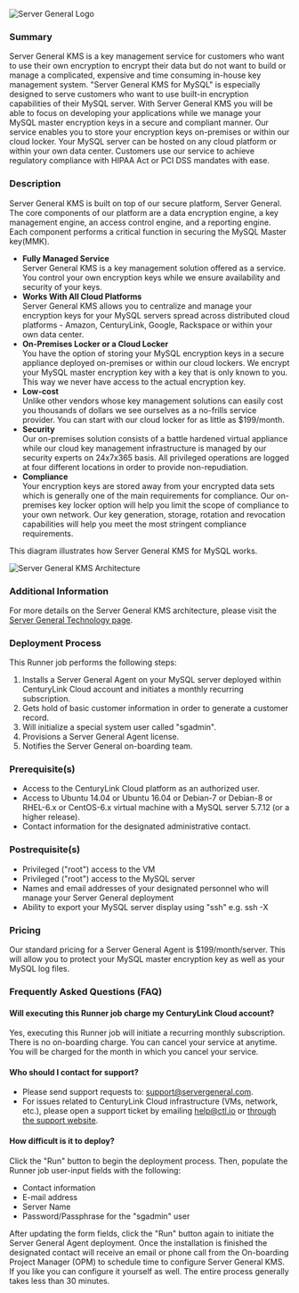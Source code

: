 ![Server General Logo](http://kms.servergeneral.com/mediapress/server-general-logo.png)

### Summary
Server General KMS is a key management service for customers who want to use their own encryption to encrypt their data but do not want to build or manage a complicated, expensive and time consuming in-house key management system. "Server General KMS for MySQL" is especially designed to serve customers who want to use built-in encryption capabilities of their MySQL server. With Server General KMS you will be able to focus on developing your applications while we manage your MySQL master encryption keys in a secure and compliant manner. Our service enables you to store your encryption keys on-premises or within our cloud locker. Your MySQL server can be hosted on any cloud platform or within your own data center. Customers use our service to achieve regulatory compliance with HIPAA Act or PCI DSS mandates with ease.

### Description
Server General KMS is built on top of our secure platform, Server General. The core components of our platform are a data encryption engine, a key management engine, an access control engine, and a reporting engine. Each component performs a critical function in securing the MySQL Master key(MMK).

* **Fully Managed Service** <br>
Server General KMS is a key management solution offered as a service. You control your own encryption keys while we ensure availability and security of your keys.
* **Works With All Cloud Platforms** <br>
Server General KMS allows you to centralize and manage your encryption keys for your MySQL servers spread across distributed cloud platforms - Amazon, CenturyLink, Google, Rackspace or within your own data center.
* **On-Premises Locker or a Cloud Locker** <br>
You have the option of storing your MySQL encryption keys in a secure appliance deployed on-premises or within our cloud lockers. We encrypt your MySQL master encryption key with a key that is only known to you. This way we never have access to the actual encryption key.
* **Low-cost** <br>
Unlike other vendors whose key management solutions can easily cost you thousands of dollars we see ourselves as a no-frills service provider. You can start with our cloud locker for as little as $199/month.
* **Security** <br>
Our on-premises solution consists of a battle hardened virtual appliance while our cloud key management infrastructure is managed by our security experts on 24x7x365 basis. All privileged operations are logged at four different locations in order to provide non-repudiation. 
* **Compliance** <br>
Your encryption keys are stored away from your encrypted data sets which is generally one of the main requirements for compliance. Our on-premises key locker option will help you limit the scope of compliance to your own network. Our key generation, storage, rotation and revocation capabilities will help you meet the most stringent compliance requirements.


This diagram illustrates how Server General KMS for MySQL works.

![Server General KMS Architecture](https://kms.servergeneral.com/mediapress/how_does_it_work_kms.png)

### Additional Information
For more details on the Server General KMS architecture, please visit the [Server General Technology page](https://kms.servergeneral.com/technology/).

### Deployment Process
This Runner job performs the following steps:

1. Installs a Server General Agent on your MySQL server deployed within CenturyLink Cloud account and initiates a monthly recurring subscription.
2. Gets hold of basic customer information in order to generate a customer record.
3. Will initialize a special system user called "sgadmin". 
4. Provisions a Server General Agent license.
5. Notifies the Server General on-boarding team.

### Prerequisite(s)
* Access to the CenturyLink Cloud platform as an authorized user.
* Access to Ubuntu 14.04 or Ubuntu 16.04 or Debian-7 or Debian-8 or RHEL-6.x or CentOS-6.x virtual machine with a MySQL server 5.7.12 (or a higher release).
* Contact information for the designated administrative contact.

### Postrequisite(s)
* Privileged ("root") access to the VM
* Privileged ("root") access to the MySQL server
* Names and email addresses of your designated personnel who will manage your Server General deployment
* Ability to export your MySQL server display using "ssh" e.g. ssh -X <IP address of your MySQL server>

### Pricing
Our standard pricing for a Server General Agent is $199/month/server. This will allow you to protect your MySQL master encryption key as well as your MySQL log files.

### Frequently Asked Questions (FAQ)

#### Will executing this Runner job charge my CenturyLink Cloud account?
Yes, executing this Runner job will initiate a recurring monthly subscription. There is no on-boarding charge. You can cancel your service at anytime. You will be charged for the month in which you cancel your service.

#### Who should I contact for support?
* Please send support requests to: [support@servergeneral.com](mailto:support@servergeneral.com).
* For issues related to CenturyLink Cloud infrastructure (VMs, network, etc.), please open a support ticket by emailing [help@ctl.io](mailto:help@ctl.io) or [through the support website](https://t3n.zendesk.com/tickets/new).

#### How difficult is it to deploy?
Click the "Run" button to begin the deployment process. Then, populate the Runner job user-input fields with the following:
* Contact information
* E-mail address
* Server Name
* Password/Passphrase for the "sgadmin" user

After updating the form fields, click the "Run" button again to initiate the Server General Agent deployment. Once the installation is finished the designated contact will receive an email or phone call from the On-boarding Project Manager (OPM) to schedule time to configure Server General KMS. If you like you can configure it yourself as well. The entire process generally takes less than 30 minutes.
